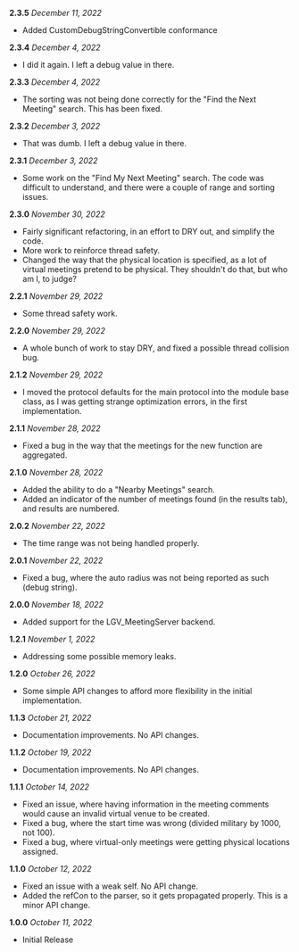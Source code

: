 **2.3.5** *December 11, 2022*

 - Added CustomDebugStringConvertible conformance
 
**2.3.4** *December 4, 2022*

- I did it again. I left a debug value in there.

**2.3.3** *December 4, 2022*

- The sorting was not being done correctly for the "Find the Next Meeting" search. This has been fixed.

**2.3.2** *December 3, 2022*

- That was dumb. I left a debug value in there.

**2.3.1** *December 3, 2022*

- Some work on the "Find My Next Meeting" search. The code was difficult to understand, and there were a couple of range and sorting issues.

**2.3.0** *November 30, 2022*

- Fairly significant refactoring, in an effort to DRY out, and simplify the code.
- More work to reinforce thread safety.
- Changed the way that the physical location is specified, as a lot of virtual meetings pretend to be physical. They shouldn't do that, but who am I, to judge?

**2.2.1** *November 29, 2022*

- Some thread safety work.

**2.2.0** *November 29, 2022*

- A whole bunch of work to stay DRY, and fixed a possible thread collision bug.

**2.1.2** *November 29, 2022*

- I moved the protocol defaults for the main protocol into the module base class, as I was getting strange optimization errors, in the first implementation.

**2.1.1** *November 28, 2022*

- Fixed a bug in the way that the meetings for the new function are aggregated.

**2.1.0** *November 28, 2022*

- Added the ability to do a "Nearby Meetings" search.
- Added an indicator of the number of meetings found (in the results tab), and results are numbered.

**2.0.2** *November 22, 2022*

- The time range was not being handled properly.

**2.0.1** *November 22, 2022*

- Fixed a bug, where the auto radius was not being reported as such (debug string).

**2.0.0** *November 18, 2022*

- Added support for the LGV_MeetingServer backend.

**1.2.1** *November 1, 2022*

- Addressing some possible memory leaks.

**1.2.0** *October 26, 2022*

- Some simple API changes to afford more flexibility in the initial implementation.

**1.1.3** *October 21, 2022*

- Documentation improvements. No API changes.

**1.1.2** *October 19, 2022*

- Documentation improvements. No API changes.

**1.1.1** *October 14, 2022*

- Fixed an issue, where having information in the meeting comments would cause an invalid virtual venue to be created.
- Fixed a bug, where the start time was wrong (divided military by 1000, not 100).
- Fixed a bug, where virtual-only meetings were getting physical locations assigned.

**1.1.0** *October 12, 2022*

- Fixed an issue with a weak self. No API change.
- Added the refCon to the parser, so it gets propagated properly. This is a minor API change.

**1.0.0** *October 11, 2022*

- Initial Release
